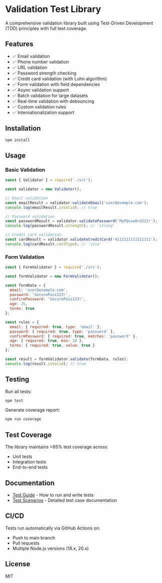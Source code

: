 # Validation Test Library

A comprehensive validation library built using Test-Driven Development (TDD) principles with full test coverage.

## Features

- ✅ Email validation
- ✅ Phone number validation
- ✅ URL validation
- ✅ Password strength checking
- ✅ Credit card validation (with Luhn algorithm)
- ✅ Form validation with field dependencies
- ✅ Async validation support
- ✅ Batch validation for large datasets
- ✅ Real-time validation with debouncing
- ✅ Custom validation rules
- ✅ Internationalization support

## Installation

```bash
npm install
```

## Usage

### Basic Validation

```javascript
const { Validator } = require('./src');

const validator = new Validator();

// Email validation
const emailResult = validator.validateEmail('user@example.com');
console.log(emailResult.isValid); // true

// Password validation
const passwordResult = validator.validatePassword('MyP@ssw0rd123!');
console.log(passwordResult.strength); // 'strong'

// Credit card validation
const cardResult = validator.validateCreditCard('4111111111111111');
console.log(cardResult.cardType); // 'visa'
```

### Form Validation

```javascript
const { FormValidator } = require('./src');

const formValidator = new FormValidator();

const formData = {
  email: 'user@example.com',
  password: 'SecurePass123!',
  confirmPassword: 'SecurePass123!',
  age: 25,
  terms: true
};

const rules = {
  email: { required: true, type: 'email' },
  password: { required: true, type: 'password' },
  confirmPassword: { required: true, matches: 'password' },
  age: { required: true, min: 18 },
  terms: { required: true, value: true }
};

const result = formValidator.validate(formData, rules);
console.log(result.isValid); // true
```

## Testing

Run all tests:
```bash
npm test
```

Generate coverage report:
```bash
npm run coverage
```

## Test Coverage

The library maintains >85% test coverage across:
- Unit tests
- Integration tests
- End-to-end tests

## Documentation

- [Test Guide](docs/TEST_GUIDE.md) - How to run and write tests
- [Test Scenarios](docs/TEST_SCENARIOS.md) - Detailed test case documentation

## CI/CD

Tests run automatically via GitHub Actions on:
- Push to main branch
- Pull requests
- Multiple Node.js versions (18.x, 20.x)

## License

MIT